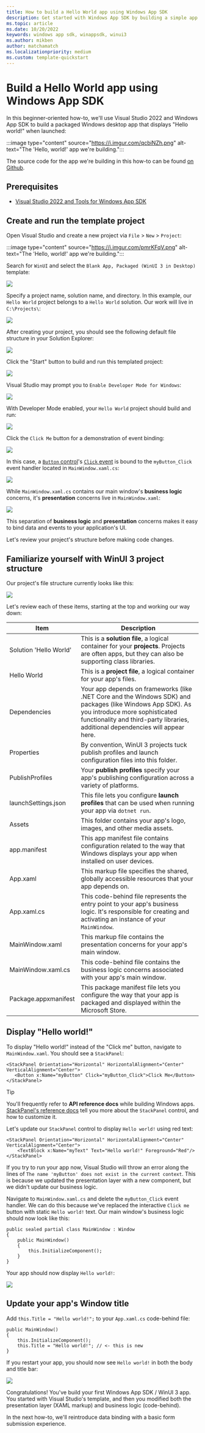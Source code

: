 ```yaml
---
title: How to build a Hello World app using Windows App SDK
description: Get started with Windows App SDK by building a simple app that displays "Hello, world!". 
ms.topic: article
ms.date: 10/20/2022
keywords: windows app sdk, winappsdk, winui3
ms.author: mikben
author: matchamatch
ms.localizationpriority: medium
ms.custom: template-quickstart
---
```


# Build a Hello World app using Windows App SDK

In this beginner-oriented how-to, we'll use Visual Studio 2022 and Windows App SDK to build a packaged Windows desktop app that displays "Hello world!" when launched:

:::image type="content" source="https://i.imgur.com/qcbiNZh.png" alt-text="The 'Hello, world!' app we're building.":::

The source code for the app we're building in this how-to can be found [on Github](todo).

## Prerequisites

 - [Visual Studio 2022 and Tools for Windows App SDK](https://docs.microsoft.com/en-us/windows/apps/windows-app-sdk/set-up-your-development-environment)


## Create and run the template project

Open Visual Studio and create a new project via `File` > `New` > `Project`:

:::image type="content" source="https://i.imgur.com/pmrKFqV.png" alt-text="The 'Hello, world!' app we're building.":::

Search for `WinUI` and select the `Blank App, Packaged (WinUI 3 in Desktop)` template:

<img src='https://i.imgur.com/UUsrQ2m.png'>

Specify a project name, solution name, and directory. In this example, our `Hello World` project belongs to a `Hello World` solution. Our work will live in `C:\Projects\`:

<img src='https://i.imgur.com/fMB0iYg.png'>

After creating your project, you should see the following default file structure in your Solution Explorer:

<img src='https://i.imgur.com/odJqdgj.png'>

Click the "Start" button to build and run this templated project:

<img src='https://i.imgur.com/iEfukVA.png'>

Visual Studio may prompt you to `Enable Developer Mode for Windows`:

<img src='https://i.imgur.com/vq4zehs.png'>

With Developer Mode enabled, your `Hello World` project should build and run:

<img src='https://i.imgur.com/T6m6SW7.png'>

Click the `Click Me` button for a demonstration of event binding:

<img src='https://i.imgur.com/gPP5o2U.png'>

In this case, a [`Button` control](https://learn.microsoft.com/en-us/windows/apps/design/controls/buttons#create-a-button)'s [`Click` event](https://learn.microsoft.com/en-us/windows/windows-app-sdk/api/winrt/microsoft.ui.xaml.controls.primitives.buttonbase.click?view=windows-app-sdk-1.1) is bound to the `myButton_Click` event handler located in `MainWindow.xaml.cs`:

<img src='https://i.imgur.com/Fho4Fvz.png'>

While `MainWindow.xaml.cs` contains our main window's **business logic** concerns, it's **presentation** concerns live in `MainWindow.xaml`:

<img src='https://i.imgur.com/H7Ltii4.png'>

This separation of **business logic** and **presentation** concerns makes it easy to bind data and events to your application's UI.

Let's review your project's structure before making code changes.


## Familiarize yourself with WinUI 3 project structure

Our project's file structure currently looks like this:

<img src='https://i.imgur.com/QABCt2t.png'>

Let's review each of these items, starting at the top and working our way down:

| Item                   | Description                                                                                                                                                                                                                         |
| ---------------------- | ------------------------------------------------------------------------------------------------------------------------------------------------------------------------------------------------------------------------------- |
| Solution 'Hello World' | This is a **solution file**, a logical container for your **projects**. Projects are often apps, but they can also be supporting class libraries.                                                                               |
| Hello World            | This is a **project file**, a logical container for your app's files.                                                                                                                                                           |
| Dependencies           | Your app depends on frameworks (like .NET Core and the Windows SDK) and packages (like Windows App SDK). As you introduce more sophisticated functionality and third-party libraries, additional dependencies will appear here. |
| Properties             | By convention, WinUI 3 projects tuck publish profiles and launch configuration files into this folder.                                                                                                                          |
| PublishProfiles        | Your **publish profiles** specify your app's publishing configuration across a variety of platforms.                                                                                     |
| launchSettings.json    | This file lets you configure **launch profiles** that can be used when running your app via `dotnet run`.                                                                                                                                                                                                                              |
| Assets                 | This folder contains your app's logo, images, and other media assets.                                                                                                                                                                                                                               |
| app.manifest           | This app manifest file contains configuration related to the way that Windows displays your app when installed on user devices.                                                                                                                                                                                                                               |
| App.xaml               | This markup file specifies the shared, globally accessible resources that your app depends on.                                                                                                                                                                                                                               |
| App.xaml.cs            | This code-behind file represents the entry point to your app's business logic. It's responsible for creating and activating an instance of your `MainWindow`.                                                                                                                                                                                                                              |
| MainWindow.xaml        | This markup file contains the presentation concerns for your app's main window.                                                                                                                                                                                                                               |
| MainWindow.xaml.cs     | This code-behind file contains the business logic concerns associated with your app's main window.                                                                                                                                                                                                                               |
| Package.appxmanifest   | This package manifest file lets you configure the way that your app is packaged and displayed within the Microsoft Store.                                                                                                                                                                                                                               |


## Display "Hello world!"

To display "Hello world!" instead of the "Click me" button, navigate to `MainWindow.xaml`. You should see a `StackPanel`:

```
<StackPanel Orientation="Horizontal" HorizontalAlignment="Center" VerticalAlignment="Center">
   <Button x:Name="myButton" Click="myButton_Click">Click Me</Button>
</StackPanel>
```

> [!TIP]
> You'll frequently refer to **API reference docs** while building Windows apps. [StackPanel's reference docs](https://learn.microsoft.com/en-us/uwp/api/windows.ui.xaml.controls.stackpanel?view=winrt-22621) tell you more about the `StackPanel` control, and how to customize it.

Let's update our `StackPanel` control to display `Hello world!` using red text:

```
<StackPanel Orientation="Horizontal" HorizontalAlignment="Center" VerticalAlignment="Center">
    <TextBlock x:Name="myText" Text="Hello world!" Foreground="Red"/>
</StackPanel>
```

If you try to run your app now, Visual Studio will throw an error along the lines of `The name 'myButton' does not exist in the current context`. This is because we updated the presentation layer with a new component, but we didn't update our business logic.

Navigate to `MainWindow.xaml.cs` and delete the `myButton_Click` event handler. We can do this because we've replaced the interactive `Click me` button with static `Hello world!` text. Our main window's business logic should now look like this:

```
public sealed partial class MainWindow : Window
{
    public MainWindow()
    {
        this.InitializeComponent();
    }
}
```

Your app should now display `Hello world!`: 

<img src='https://i.imgur.com/gsEaVR9.png'>


## Update your app's Window title

Add `this.Title = "Hello world!";` to your `App.xaml.cs` code-behind file:

```
public MainWindow()
{
    this.InitializeComponent();
    this.Title = "Hello world!"; // <- this is new
}

```

If you restart your app, you should now see `Hello world!` in both the body and title bar:

<img src='https://i.imgur.com/qcbiNZh.png'>

Congratulations! You've build your first Windows App SDK / WinUI 3 app. You started with Visual Studio's template, and then you modified both the presentation layer (XAML markup) and business logic (code-behind). 

In the next how-to, we'll reintroduce data binding with a basic form submission experience.